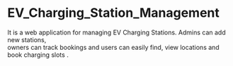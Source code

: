 # EV_Charging_Station_Management

It is a web application for managing EV Charging Stations. Admins can add new stations,     
owners can track bookings and users can easily find, view locations and book charging slots .
